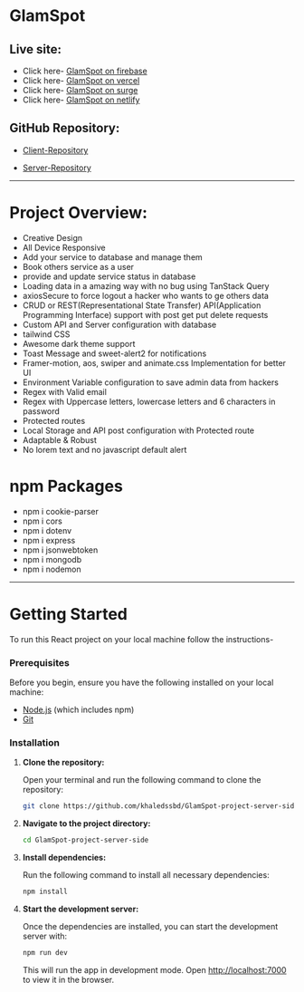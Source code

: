 # GlamSpot

## Live site:

- Click here- [GlamSpot on firebase](https://glamspot-khaled.web.app)
- Click here- [GlamSpot on vercel](https://glamspot-by-khaled.vercel.app)
- Click here- [GlamSpot on surge](https://glamspot-by-khaled.surge.sh)
- Click here- [GlamSpot on netlify](https://glamspot-by-khaled.netlify.app)

## GitHub Repository:

- [Client-Repository](https://github.com/khaledssbd/GlamSpot-project-client-side)

- [Server-Repository](https://github.com/khaledssbd/GlamSpot-project-server-side)

---

# Project Overview:

- Creative Design
- All Device Responsive
- Add your service to database and manage them
- Book others service as a user
- provide and update service status in database
- Loading data in a amazing way with no bug using TanStack Query
- axiosSecure to force logout a hacker who wants to ge others data
- CRUD or REST(Representational State Transfer) API(Application Programming
  Interface) support with post get put delete requests
- Custom API and Server configuration with database
- tailwind CSS
- Awesome dark theme support
- Toast Message and sweet-alert2 for notifications
- Framer-motion, aos, swiper and animate.css Implementation for better UI
- Environment Variable configuration to save admin data from hackers
- Regex with Valid email
- Regex with Uppercase letters, lowercase letters and 6 characters in password
- Protected routes
- Local Storage and API post configuration with Protected route
- Adaptable & Robust
- No lorem text and no javascript default alert

# npm Packages

- npm i cookie-parser
- npm i cors
- npm i dotenv
- npm i express
- npm i jsonwebtoken
- npm i mongodb
- npm i nodemon

---

# Getting Started

To run this React project on your local machine follow the instructions-

### Prerequisites

Before you begin, ensure you have the following installed on your local machine:

- [Node.js](https://nodejs.org/en/download/) (which includes npm)
- [Git](https://git-scm.com/)

### Installation

1. **Clone the repository:**

   Open your terminal and run the following command to clone the repository:

   ```bash
   git clone https://github.com/khaledssbd/GlamSpot-project-server-side
   ```

2. **Navigate to the project directory:**

   ```bash
   cd GlamSpot-project-server-side
   ```

3. **Install dependencies:**

   Run the following command to install all necessary dependencies:

   ```bash
   npm install
   ```

4. **Start the development server:**

   Once the dependencies are installed, you can start the development server
   with:

   ```bash
   npm run dev
   ```

   This will run the app in development mode. Open
   [http://localhost:7000](http://localhost:7000) to view it in the browser.
